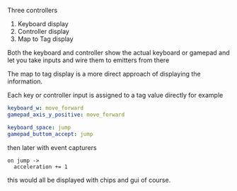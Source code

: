 Three controllers

1. Keyboard display
2. Controller display
3. Map to Tag display

Both the keyboard and controller show the actual keyboard or gamepad and let you take inputs and wire them to emitters from there

The map to tag display is a more direct approach of displaying the information.

Each key or controller input is assigned to a tag value directly
for example
```yaml
keyboard_w: move_forward
gamepad_axis_y_positive: move_forward

keyboard_space: jump
gamepad_buttom_accept: jump
```
then later with event capturers
```cr
on jump ->
  acceleration += 1
```
this would all be displayed with chips and gui of course.
